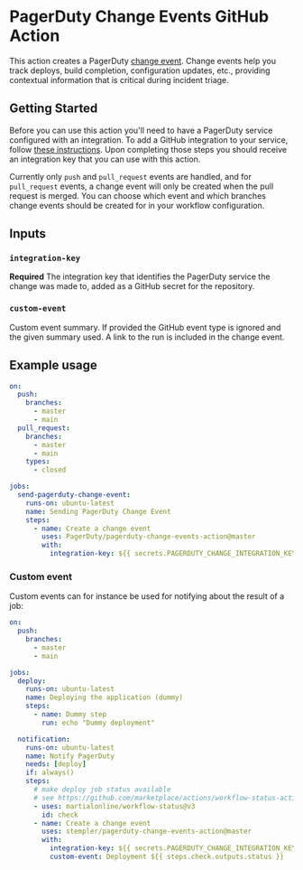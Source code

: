 # PagerDuty Change Events GitHub Action

This action creates a PagerDuty [change event](https://support.pagerduty.com/docs/change-events). Change events help
you track deploys, build completion, configuration updates, etc., providing contextual information that is critical during incident triage.

## Getting Started

Before you can use this action you'll need to have a PagerDuty service configured with an integration. To add a
GitHub integration to your service, follow [these instructions](https://support.pagerduty.com/docs/github-changes#in-pagerduty). Upon completing those steps you should receive an integration key that you can use with this action.

Currently only `push` and `pull_request` events are handled, and for `pull_request` events, a change event will only be created
when the pull request is merged. You can choose which event and which branches change events should be created for in your
workflow configuration.

## Inputs

### `integration-key`

**Required** The integration key that identifies the PagerDuty service the change was made to, added as a GitHub secret for the repository.

### `custom-event`

Custom event summary. If provided the GitHub event type is ignored and the given summary used. A link to the run is included in the change event.

## Example usage

```yaml
on:
  push:
    branches:
      - master
      - main
  pull_request:
    branches:
      - master
      - main
    types:
      - closed

jobs:
  send-pagerduty-change-event:
    runs-on: ubuntu-latest
    name: Sending PagerDuty Change Event
    steps:
      - name: Create a change event
        uses: PagerDuty/pagerduty-change-events-action@master
        with:
          integration-key: ${{ secrets.PAGERDUTY_CHANGE_INTEGRATION_KEY }}
```

### Custom event

Custom events can for instance be used for notifying about the result of a job:

```yaml
on:
  push:
    branches:
      - master
      - main

jobs:
  deploy:
    runs-on: ubuntu-latest
    name: Deploying the application (dummy)
    steps:
      - name: Dummy step
        run: echo "Dummy deployment"

  notification:
    runs-on: ubuntu-latest
    name: Notify PagerDuty
    needs: [deploy]
    if: always()
    steps:
      # make deploy job status available
      # see https://github.com/marketplace/actions/workflow-status-action
      - uses: martialonline/workflow-status@v3
        id: check
      - name: Create a change event
        uses: stempler/pagerduty-change-events-action@master
        with:
          integration-key: ${{ secrets.PAGERDUTY_CHANGE_INTEGRATION_KEY }}
          custom-event: Deployment ${{ steps.check.outputs.status }}
```

